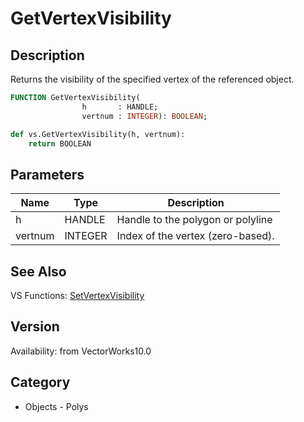 # GetVertexVisibility

## Description
Returns the visibility of the specified vertex of the referenced object.

```pascal
FUNCTION GetVertexVisibility(
				h       : HANDLE;
				vertnum : INTEGER): BOOLEAN;
```

```python
def vs.GetVertexVisibility(h, vertnum):
    return BOOLEAN
```

## Parameters
|Name|Type|Description|
|---|---|---|
|h|HANDLE|Handle to the polygon or polyline|
|vertnum|INTEGER|Index of the vertex (zero-based).|

## See Also
VS Functions:
[SetVertexVisibility](SetVertexVisibility.md)

## Version
Availability: from VectorWorks10.0

## Category
* Objects - Polys

